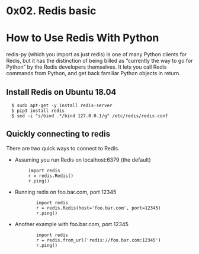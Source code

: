 0x02. Redis basic
=
How to Use Redis With Python
=
redis-py (which you import as just redis) is one of many Python clients for Redis, but it has the distinction of being billed as “currently the way to go for Python” by the Redis developers themselves. It lets you call Redis commands from Python, and get back familiar Python objects in return.

<h2>Install Redis on Ubuntu 18.04</h2>

      $ sudo apt-get -y install redis-server
      $ pip3 install redis
      $ sed -i "s/bind .*/bind 127.0.0.1/g" /etc/redis/redis.conf

<h2>Quickly connecting to redis</h2>

There are two quick ways to connect to Redis.

* Assuming you run Redis on localhost:6379 (the default)

           import redis
           r = redis.Redis()
           r.ping()

* Running redis on foo.bar.com, port 12345

              import redis
              r = redis.Redis(host='foo.bar.com', port=12345)
              r.ping()

* Another example with foo.bar.com, port 12345

              import redis
              r = redis.from_url('redis://foo.bar.com:12345')
              r.ping()